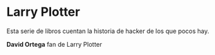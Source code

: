 # Larry Plotter 

Esta serie de libros cuentan la historia de hacker de los que pocos hay.

**David Ortega** fan de Larry Plotter